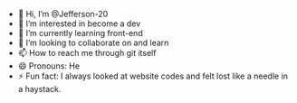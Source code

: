 - 👋 Hi, I’m @Jefferson-20
- 👀 I’m interested in become a dev
- 🌱 I’m currently learning front-end
- 💞️ I’m looking to collaborate on and learn
- 📫 How to reach me through git itself
- 😄 Pronouns: He
- ⚡ Fun fact: I always looked at website codes and felt lost like a needle in a haystack.

<!---
Jefferson-20/Jefferson-20 is a ✨ special ✨ repository because its `README.md` (this file) appears on your GitHub profile.
You can click the Preview link to take a look at your changes.
--->
